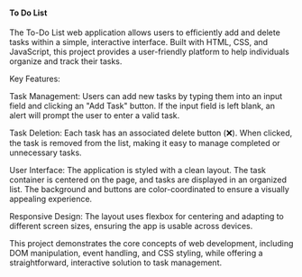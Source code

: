 #### To Do List
The To-Do List web application allows users to efficiently add and delete tasks within a simple, interactive interface. Built with HTML, CSS, and JavaScript, this project provides a user-friendly platform to help individuals organize and track their tasks.

Key Features:

Task Management: Users can add new tasks by typing them into an input field and clicking an "Add Task" button. If the input field is left blank, an alert will prompt the user to enter a valid task.

Task Deletion: Each task has an associated delete button (❌). When clicked, the task is removed from the list, making it easy to manage completed or unnecessary tasks.

User Interface: The application is styled with a clean layout. The task container is centered on the page, and tasks are displayed in an organized list. The background and buttons are color-coordinated to ensure a visually appealing experience.

Responsive Design: The layout uses flexbox for centering and adapting to different screen sizes, ensuring the app is usable across devices.

This project demonstrates the core concepts of web development, including DOM manipulation, event handling, and CSS styling, while offering a straightforward, interactive solution to task management.
